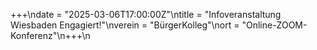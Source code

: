 +++\ndate = "2025-03-06T17:00:00Z"\ntitle = "Infoveranstaltung Wiesbaden Engagiert!"\nverein = "BürgerKolleg"\nort = "Online-ZOOM-Konferenz"\n+++\n